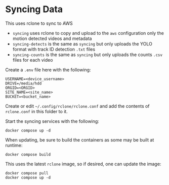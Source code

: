 # Syncing Data

This uses rclone to sync to AWS

- `syncing` uses rclone to copy and upload to the `aws` configuration only the motion detected videos and metadata
- `syncing-detects` is the same as `syncing` but only uploads the YOLO format with track ID detection `.txt` files
- `syncing-counts` is the same as `syncing` but only uploads the counts `.csv` files for each video

Create a `.env` file here with the following:
```
USERNAME=<device_username>
DRIVE=/media/hdd
ORGID=<ORGID>
SITE_NAME=<site_name>
BUCKET=<bucket_name>
```

Create or edit `~/.config/rclone/rclone.conf` and add the contents of
`rclone.conf` in this folder to it.

Start the syncing services with the following:
```
docker compose up -d
```

When updating, be sure to build the containers as some may be built at runtime:
```
docker compose build
```

This uses the latest `rclone` image, so if desired, one can update the image:
```
docker compose pull
docker compose up -d
```
